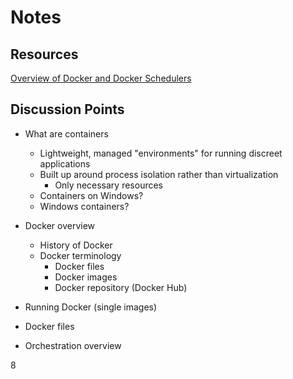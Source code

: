 # Notes

## Resources

[Overview of Docker and Docker Schedulers](https://medium.com/@ArmandGrillet/comparison-of-container-schedulers-c427f4f7421#.nlik857zk)


## Discussion Points

 * What are containers
    * Lightweight, managed "environments" for running discreet applications
    * Built up around process isolation rather than virtualization
        * Only necessary resources
    * Containers on Windows?
    * Windows containers?

 * Docker overview
    * History of Docker
    * Docker terminology
        * Docker files
        * Docker images
        * Docker repository (Docker Hub)

 * Running Docker (single images)

 * Docker files

 * Orchestration overview

 8 



